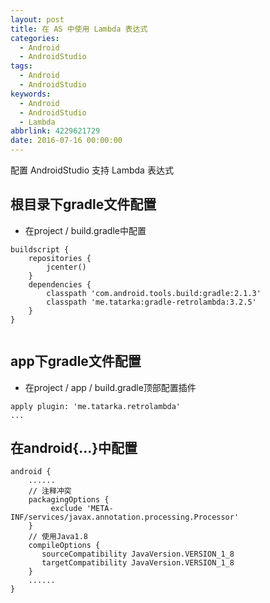 ```yaml
---
layout: post
title: 在 AS 中使用 Lambda 表达式
categories:
  - Android
  - AndroidStudio
tags:
  - Android
  - AndroidStudio
keywords:
  - Android
  - AndroidStudio
  - Lambda
abbrlink: 4229621729
date: 2016-07-16 00:00:00
---
```

 

配置 AndroidStudio 支持 Lambda 表达式

<!--more-->


## 根目录下gradle文件配置 
- 在project / build.gradle中配置

```
buildscript {
    repositories {
        jcenter()
    }
    dependencies {
        classpath 'com.android.tools.build:gradle:2.1.3'
        classpath 'me.tatarka:gradle-retrolambda:3.2.5'
    }
}


```

## app下gradle文件配置
- 在project / app / build.gradle顶部配置插件

```
apply plugin: 'me.tatarka.retrolambda'
...
```



## 在android{...}中配置
```
android {
    ......    
    // 注释冲突
	packagingOptions {
  	 	 exclude 'META-INF/services/javax.annotation.processing.Processor'
	}
	// 使用Java1.8
	compileOptions {
 	   sourceCompatibility JavaVersion.VERSION_1_8
 	   targetCompatibility JavaVersion.VERSION_1_8
	}
	......
}
```